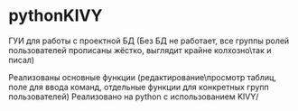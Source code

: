 # pythonKIVY
ГУИ для работы с проектной БД (Без БД не работает, все группы ролей пользователей прописаны жёстко, выглядит крайне колхозно\так и писал)

Реализованы основные функции (редактирование\просмотр таблиц, поле для ввода команд, отдельные функции для конкретных групп пользователей)
Реализовано на python с использованием KIVY/
